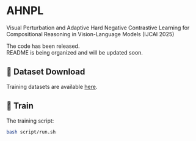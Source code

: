 # AHNPL
Visual Perturbation and Adaptive Hard Negative Contrastive Learning for Compositional Reasoning in Vision-Language Models (IJCAI 2025)

The code has been released.  
README is being organized and will be updated soon.

## 📂 Dataset Download
Training datasets are available [here](https://drive.google.com/drive/folders/1ZzQejM7p5fIWWNuUgI1g2Hhb_ww9iJEY?usp=drive_link).

## 🚀 Train 
The training script:
```bash
bash script/run.sh


